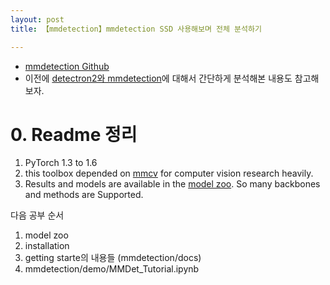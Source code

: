 ```yaml
---
layout: post
title: 【mmdetection】mmdetection SSD 사용해보며 전체 분석하기

---
```




- [mmdetection Github](https://github.com/open-mmlab/mmdetection) 
- 이전에 [detectron2와 mmdetection](https://junha1125.github.io/docker-git-pytorch/2021-01-08-SSD_pytorch/#detectron2--mmdetection-short-research)에 대해서 간단하게 분석해본 내용도 참고해보자. 



# 0. Readme 정리

1.  PyTorch 1.3 to 1.6
2. this toolbox depended on  [mmcv](https://github.com/open-mmlab/mmcv) for computer vision research heavily.
3. Results and models are available in the [model zoo](https://github.com/open-mmlab/mmdetection/blob/master/docs/model_zoo.md). So many backbones and methods are Supported.



다음 공부 순서

1. model zoo
2. installation
3. getting starte의 내용들 (mmdetection/docs)
4. mmdetection/demo/MMDet_Tutorial.ipynb

